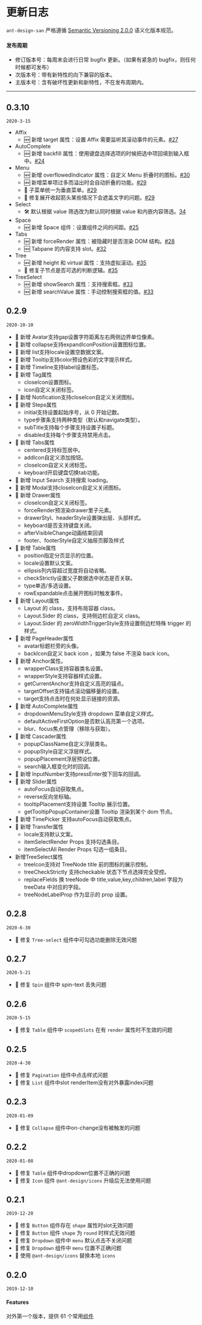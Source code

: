 # 更新日志

`ant-design-san` 严格遵循 [Semantic Versioning 2.0.0](http://semver.org/lang/zh-CN/) 语义化版本规范。

#### 发布周期

- 修订版本号：每周末会进行日常 bugfix 更新。（如果有紧急的 bugfix，则任何时候都可发布）
- 次版本号：带有新特性的向下兼容的版本。
- 主版本号：含有破坏性更新和新特性，不在发布周期内。

---

## 0.3.10
`2020-3-15`
- Affix
    - 🆕 新增 target 属性：设置 Affix 需要监听其滚动事件的元素。[#27](https://github.com/ecomfe/santd/pull/27)
- AutoComplete
    - 🆕 新增 backfill 属性：使用键盘选择选项的时候把选中项回填到输入框中。[#24](https://github.com/ecomfe/santd/pull/24)
- Menu
    - 🆕 新增 overflowedIndicator 属性：自定义 Menu 折叠时的图标。[#30](https://github.com/ecomfe/santd/pull/30)
    - 🆕 新增菜单项过多而溢出时会自动折叠的功能。[#29](https://github.com/ecomfe/santd/pull/29)
    - 💄 子菜单统一为垂直菜单。[#29](https://github.com/ecomfe/santd/pull/29)
    - 🐞 修复展开收起箭头某些情况下会遮盖文字的问题。[#29](https://github.com/ecomfe/santd/pull/29)
- Select
    - 🛠 默认根据 value 筛选改为默认同时根据 value 和内嵌内容筛选。[34](https://github.com/ecomfe/santd/pull/34)
- Space
    - 🆕 新增 Space 组件：设置组件之间的间距。[#25](https://github.com/ecomfe/santd/pull/25)
- Tabs
    - 🆕 新增 forceRender 属性：被隐藏时是否渲染 DOM 结构。[#28](https://github.com/ecomfe/santd/pull/28)
    - 🆕 Tabpane 的内容支持 slot。[#32](https://github.com/ecomfe/santd/pull/32)
- Tree
    - 🆕 新增 height 和 virtual 属性：支持虚拟滚动。[#35](https://github.com/ecomfe/santd/pull/35)
    - 🐞 修复子节点是否可选的判断逻辑。[#35](https://github.com/ecomfe/santd/pull/35)
- TreeSelect
    - 🆕 新增 showSearch 属性：支持搜索框。[#33](https://github.com/ecomfe/santd/pull/33)
    - 🆕 新增 searchValue 属性：手动控制搜索框的值。[#33](https://github.com/ecomfe/santd/pull/33)

## 0.2.9
`2020-10-10`
- 🐞 新增 Avatar支持gap设置字符距离左右两侧边界单位像素。
- 🐞 新增 collapse支持expandIconPosition设置图标位置。
- 🐞 新增 list支持locale设置空数据文案。
- 🐞 新增 Tooltip支持color预设色彩的文字提示样式。
- 🐞 新增 Timeline支持label设置标签。
- 🐞 新增 Tag属性
    -  closeIcon设置图标。
    -  icon自定义关闭标签。
- 🐞 新增 Notification支持closeIcon自定义关闭图标。
- 🐞 新增 Steps属性
    -  initial支持设置起始序号，从 0 开始记数。
    -  type步骤条支持两种类型（默认和navigate类型）。
    -  subTitle支持每个步骤支持设置子标题。
    -  disabled支持每个步骤支持禁用点击。
- 🐞 新增 Tabs属性
    -  centered支持标签居中。
    -  addIcon自定义添加按钮。
    -  closeIcon自定义关闭标签。
    -  keyboard开启键盘切换tab功能。   
- 🐞 新增 Input Search 支持搜索 loading。
- 🐞 新增 Modal支持closeIcon自定义关闭图标。
- 🐞 新增 Drawer属性
    -  closeIcon自定义关闭标签。
    -  forceRender预渲染drawer里子元素。
    -  drawerStyl、headerStyle设置弹出层、头部样式。
    -  keyboard是否支持键盘关闭。
    -  afterVisibleChange动画结束回调
    -  footer、footerStyle自定义抽屉页脚及样式
- 🐞 新增 Table属性
    -  position指定分页显示的位置。
    -  locale设置默认文案。
    -  ellipsis列内容超过宽度将自动省略。
    -  checkStrictly设置父子数据选中状态是否关联。
    -  type单选/多选设置。
    -  rowExpandable点击展开图标时触发事件。
- 🐞 新增 Layout属性
    -  Layout 的 class，支持布局容器 class。
    -  Layout.Sider 的 class，支持侧边栏自定义 class。
    -  Layout.Sider 的 zeroWidthTriggerStyle支持设置侧边栏特殊 trigger 的样式。
- 🐞 新增 PageHeader属性
    -  avatar标题栏旁的头像。
    -  backIcon自定义 back icon ，如果为 false 不渲染 back icon。
- 🐞 新增 Anchor属性。
    -  wrapperClass支持容器类名设置。
    -  wrapperStyle支持容器样式设置。
    -  getCurrentAnchor支持自定义高亮的锚点。
    -  targetOffset支持锚点滚动偏移量的设置。
    -  target支持点击时在何处显示链接的资源。
- 🐞 新增 AutoComplete属性
    -  dropdownMenuStyle支持 dropdown 菜单自定义样式。
    -  defaultActiveFirstOption是否默认高亮第一个选项。
    -  blur、focus焦点管理（移除与获取）。
- 🐞 新增 Cascader属性
    -  popupClassName自定义浮层类名。
    -  popupStyle自定义浮层样式。
    -  popupPlacement浮层预设位置。
    -  search输入框变化时的回调。
- 🐞 新增 InputNumber支持pressEnter按下回车的回调。
- 🐞 新增 Slider属性
    -  autoFocus自动获取焦点。
    -  reverse反向坐标轴。
    -  tooltipPlacement支持设置 Tooltip 展示位置。
    -  getTooltipPopupContainer设置 Tooltip 渲染到某个 dom 节点。
- 🐞 新增 TimePicker 支持autoFocus自动获取焦点。
- 🐞 新增 Transfer属性
    -  locale支持默认文案。
    -  itemSelectRender Props 支持勾选条目。
    -  itemSelectAll Render Props 勾选一组条目。
-   新增TreeSelect属性
    -  treeIcon支持对 TreeNode title 前的图标的展示控制。
    -  treeCheckStrictly 支持checkable 状态下节点选择完全受控。
    -  replaceFields 换 treeNode 中 title,value,key,children,label 字段为 treeData 中对应的字段。
    -  treeNodeLabelProp 作为显示的 prop 设置。

## 0.2.8

`2020-6-30`

- 🐞 修复 `Tree-select` 组件中可勾选功能删除无效问题

## 0.2.7

`2020-5-21`

- 🐞 修复 `Spin` 组件中 spin-text 丢失问题

## 0.2.6

`2020-5-15`

- 🐞 修复 `Table` 组件中 `scopedSlots` 在有 `render` 属性时不生效的问题

## 0.2.5

`2020-4-30`

- 🐞 修复 `Pagination` 组件中点击样式问题
- 🐞 修复 `List` 组件中slot renderItem没有对外暴露index问题

## 0.2.3

`2020-01-09`

- 🐞 修复 `Collapse` 组件中on-change没有被触发的问题

## 0.2.2

`2020-01-08`

- 🐞 修复 `Table` 组件中dropdown位置不正确的问题
- 🐞 修复 `Icon` 组件 `@ant-design/icons` 升级后无法使用问题

## 0.2.1

`2019-12-20`

- 🐞 修复 `Button` 组件存在 `shape` 属性时slot无效问题
- 🐞 修复 `Button` 组件 `shape` 为 `round` 时样式无效问题
- 🐞 修复 `Dropdown` 组件中 `menu` 默认点击不关闭问题
- 🐞 修复 `Dropdown` 组件中 `menu` 位置不正确问题
- 🐞 使用 `@ant-design/icons` 替换本地 `icons`

## 0.2.0

`2019-12-10`

#### Features

对外第一个版本，提供 61 个常用[组件](https://github.com/ecomfe/santd/blob/master/src/index.js)
